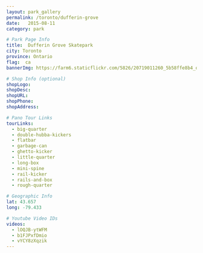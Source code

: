 ```yaml
---
layout: park_gallery
permalink: /toronto/dufferin-grove
date:   2015-08-11
category: park

# Park Page Info
title:  Dufferin Grove Skatepark
city: Toronto
province: Ontario
flag:  ca
bannerImg: https://farm6.staticflickr.com/5826/20719011260_5b58ffe8b4_o.jpg

# Shop Info (optional)
shopLogo:
shopDesc:
shopURL:
shopPhone:
shopAddress:

# Pano Tour Links
tourLinks:
  - big-quarter
  - double-hubba-kickers
  - flatbar
  - garbage-can
  - ghetto-kicker
  - little-quarter
  - long-box
  - mini-spine
  - rail-kicker
  - rails-and-box
  - rough-quarter

# Geographic Info
lat: 43.657
long: -79.433

# Youtube Video IDs
videos:
  - lOQJB-ytWFM
  - b1FJPxfDmio
  - vYCY8zXqzik
---
```


